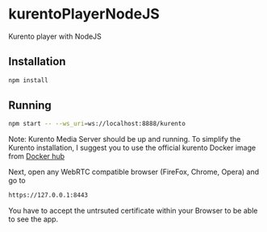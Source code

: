# kurentoPlayerNodeJS
Kurento player with NodeJS

## Installation

```bash
npm install
```

## Running

```bash
npm start -- --ws_uri=ws://localhost:8888/kurento
```
Note: Kurento Media Server should be up and running. To simplify the Kurento installation, I suggest you to use the official kurento Docker image from [Docker hub](https://hub.docker.com/r/kurento/kurento-media-server/)

Next, open any WebRTC compatible browser (FireFox, Chrome, Opera) and go to 
```bash
https://127.0.0.1:8443
```

You have to accept the untrsuted certificate within your Browser to be able to see the app.
